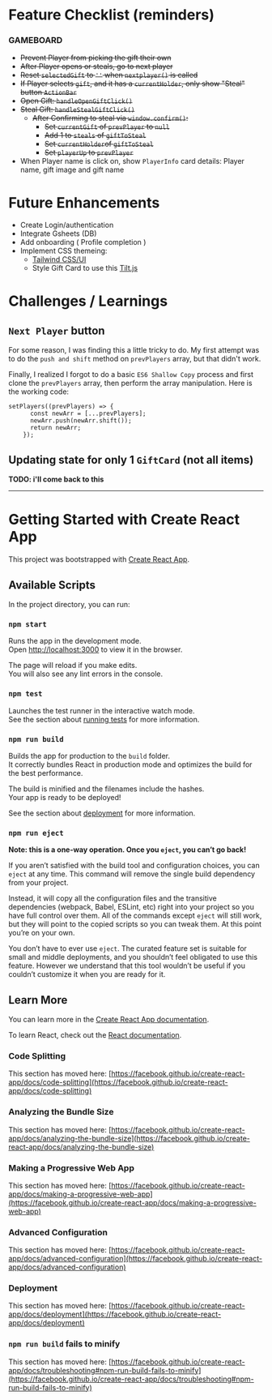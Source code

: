 # Feature Checklist (reminders)

### GAMEBOARD

- ~~Prevent Player from picking the gift their own~~
- ~~After Player opens or steals, go to next player~~
- ~~Reset `selectedGift` to `''` when `nextplayer()` is called~~
- ~~If Player selects `gift`, and it has a `currentHolder`, only show "Steal" button `ActionBar`~~
- ~~Open Gift: `handleOpenGiftClick()`~~
- ~~Steal Gift: `handleStealGiftClick()`~~
  - ~~After Confirming to steal via `window.confirm()`:~~
    - ~~Set `currentGift` of `prevPlayer` to `null`~~
    - ~~Add 1 to `steals` of `giftToSteal`~~
    - ~~Set `currentHolder`of `giftToSteal`~~
    - ~~Set `playerUp` to `prevPlayer`~~
- When Player name is click on, show `PlayerInfo` card details: Player name, gift image and gift name

# Future Enhancements

- Create Login/authentication
- Integrate Gsheets (DB)
- Add onboarding ( Profile completion )
- Implement CSS themeing:
  - [Tailwind CSS/UI](https://tailwindui.com/preview)
  - Style Gift Card to use this [Tilt.js](https://gijsroge.github.io/tilt.js/)

# Challenges / Learnings

## `Next Player` button

For some reason, I was finding this a little tricky to do. My first attempt was to do the `push and shift` method on `prevPlayers` array, but that didn't work.

Finally, I realized I forgot to do a basic `ES6 Shallow Copy` process and first clone the `prevPlayers` array, then perform the array manipulation. Here is the working code:

```
setPlayers((prevPlayers) => {
      const newArr = [...prevPlayers];
      newArr.push(newArr.shift());
      return newArr;
    });
```

## Updating state for only 1 `GiftCard` (not all items)

**TODO: i'll come back to this**

---

# Getting Started with Create React App

This project was bootstrapped with [Create React App](https://github.com/facebook/create-react-app).

## Available Scripts

In the project directory, you can run:

### `npm start`

Runs the app in the development mode.\
Open [http://localhost:3000](http://localhost:3000) to view it in the browser.

The page will reload if you make edits.\
You will also see any lint errors in the console.

### `npm test`

Launches the test runner in the interactive watch mode.\
See the section about [running tests](https://facebook.github.io/create-react-app/docs/running-tests) for more information.

### `npm run build`

Builds the app for production to the `build` folder.\
It correctly bundles React in production mode and optimizes the build for the best performance.

The build is minified and the filenames include the hashes.\
Your app is ready to be deployed!

See the section about [deployment](https://facebook.github.io/create-react-app/docs/deployment) for more information.

### `npm run eject`

**Note: this is a one-way operation. Once you `eject`, you can’t go back!**

If you aren’t satisfied with the build tool and configuration choices, you can `eject` at any time. This command will remove the single build dependency from your project.

Instead, it will copy all the configuration files and the transitive dependencies (webpack, Babel, ESLint, etc) right into your project so you have full control over them. All of the commands except `eject` will still work, but they will point to the copied scripts so you can tweak them. At this point you’re on your own.

You don’t have to ever use `eject`. The curated feature set is suitable for small and middle deployments, and you shouldn’t feel obligated to use this feature. However we understand that this tool wouldn’t be useful if you couldn’t customize it when you are ready for it.

## Learn More

You can learn more in the [Create React App documentation](https://facebook.github.io/create-react-app/docs/getting-started).

To learn React, check out the [React documentation](https://reactjs.org/).

### Code Splitting

This section has moved here: [https://facebook.github.io/create-react-app/docs/code-splitting](https://facebook.github.io/create-react-app/docs/code-splitting)

### Analyzing the Bundle Size

This section has moved here: [https://facebook.github.io/create-react-app/docs/analyzing-the-bundle-size](https://facebook.github.io/create-react-app/docs/analyzing-the-bundle-size)

### Making a Progressive Web App

This section has moved here: [https://facebook.github.io/create-react-app/docs/making-a-progressive-web-app](https://facebook.github.io/create-react-app/docs/making-a-progressive-web-app)

### Advanced Configuration

This section has moved here: [https://facebook.github.io/create-react-app/docs/advanced-configuration](https://facebook.github.io/create-react-app/docs/advanced-configuration)

### Deployment

This section has moved here: [https://facebook.github.io/create-react-app/docs/deployment](https://facebook.github.io/create-react-app/docs/deployment)

### `npm run build` fails to minify

This section has moved here: [https://facebook.github.io/create-react-app/docs/troubleshooting#npm-run-build-fails-to-minify](https://facebook.github.io/create-react-app/docs/troubleshooting#npm-run-build-fails-to-minify)
